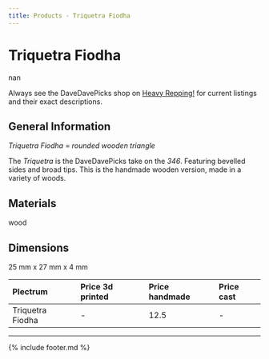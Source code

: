 ```yaml
---
title: Products - Triquetra Fiodha
---
```


# Triquetra Fiodha

nan

Always see the DaveDavePicks shop on [Heavy Repping!](https://www.heavyrepping.com/store/shop/davedavepicks/) for current listings and their exact descriptions.

## General Information
*Triquetra Fiodha* = *rounded wooden triangle*

The *Triquetra* is the DaveDavePicks take on the *346*. Featuring bevelled sides and broad tips. This is the handmade wooden version, made in a variety of woods.

## Materials
wood

## Dimensions
25 mm x 27 mm x 4 mm

| **Plectrum**                                        | **Price 3d printed**   | **Price handmade**   | **Price cast**   |
|:----------------------------------------------------|:-----------------------|:---------------------|:-----------------|
| Triquetra Fiodha                                          | -               | 12.5             | -         |

---

{% include footer.md %}